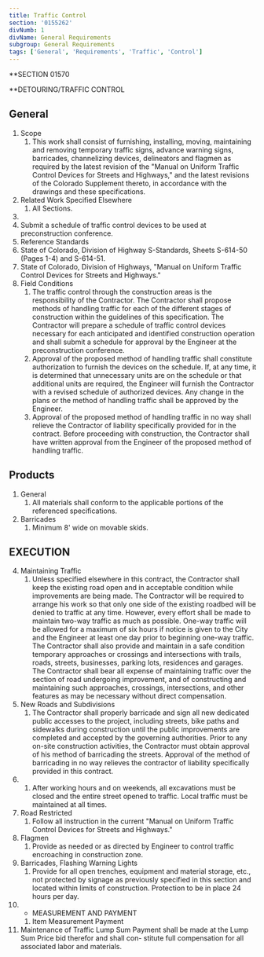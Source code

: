 ```yaml
---
title: Traffic Control
section: '0155262'
divNumb: 1
divName: General Requirements
subgroup: General Requirements
tags: ['General', 'Requirements', 'Traffic', 'Control']
---
```



 **SECTION 01570

 **DETOURING/TRAFFIC CONTROL

## General

01. Scope 
    1. This work shall consist of furnishing, installing, moving, maintaining and removing temporary traffic signs, advance warning signs, barricades, channelizing devices, delineators and flagmen as required by the latest revision of the "Manual on Uniform Traffic Control Devices for Streets and Highways," and the latest revisions of the Colorado Supplement thereto, in accordance with the drawings and these specifications.
02. Related Work Specified Elsewhere
    1. All Sections.
03.
   1. Submit a schedule of traffic control devices to be used at preconstruction conference.
04. Reference Standards
   1. State of Colorado, Division of Highway S-Standards, Sheets S-614-50 (Pages 1-4) and S-614-51.
   1. State of Colorado, Division of Highways, "Manual on Uniform Traffic Control Devices for Streets and Highways."
05. Field Conditions
    1. The traffic control through the construction areas is the responsibility of the Contractor. The Contractor shall propose methods of handling traffic for each of the different stages of construction within the guidelines of this specification. The Contractor will prepare a schedule of traffic control devices necessary for each anticipated and identified construction operation and shall submit a schedule for approval by the Engineer at the preconstruction conference.
    1. Approval of the proposed method of handling traffic shall constitute authorization to furnish the devices on the schedule. If, at any time, it is determined that unnecessary units are on the schedule or that additional units are required, the Engineer will furnish the Contractor with a revised schedule of authorized devices. Any change in the plans or the method of handling traffic shall be approved by the Engineer.
    1. Approval of the proposed method of handling traffic in no way shall relieve the Contractor of liability specifically provided for in the contract. Before proceeding with construction, the Contractor shall have written approval from the Engineer of the proposed method of handling traffic.

## Products

1. General
    1. All materials shall conform to the applicable portions of the referenced specifications.
02. Barricades
    1. Minimum 8' wide on movable skids.
   
## EXECUTION

4.  Maintaining Traffic
    1. Unless specified elsewhere in this contract, the Contractor shall keep the existing road open and in acceptable condition while improvements are being made. The Contractor will be required to arrange his work so that only one side of the existing roadbed will be denied to traffic at any time. However, every effort shall be made to maintain two-way traffic as much as possible. One-way traffic will be allowed for a maximum of six hours if notice is given to the City and the Engineer at least one day prior to beginning one-way traffic. The Contractor shall also provide and maintain in a safe condition temporary approaches or crossings and intersections with trails, roads, streets, businesses, parking lots, residences and garages. The Contractor shall bear all expense of maintaining traffic over the section of road undergoing improvement, and of constructing and maintaining such approaches, crossings, intersections, and other features as may be necessary without direct compensation.
5.  New Roads and Subdivisions
    1. The Contractor shall properly barricade and sign all new dedicated public accesses to the project, including streets, bike paths and sidewalks during construction until the public improvements are completed and accepted by the governing authorities. Prior to any on-site construction activities, the Contractor must obtain approval of his method of barricading the streets. Approval of the method of barricading in no way relieves the contractor of liability specifically provided in this contract.
6.  
    1. After working hours and on weekends, all excavations must be closed and the entire street opened to traffic. Local traffic must be maintained at all times.
7.  Road Restricted
    1. Follow all instruction in the current "Manual on Uniform Traffic Control Devices for Streets and Highways."
8.  Flagmen
    1. Provide as needed or as directed by Engineer to control traffic encroaching in construction zone.
9.  Barricades, Flashing Warning Lights
    1. Provide for all open trenches, equipment and material storage, etc., not protected by signage as previously specified in this section and located within limits of construction. Protection to be in place 24 hours per day.
10. - MEASUREMENT AND PAYMENT
    1. Item Measurement Payment
   1. Maintenance of Traffic Lump Sum Payment shall be made at the Lump Sum Price bid therefor and shall con- stitute full compensation for all associated labor and materials.
    
